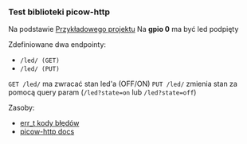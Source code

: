 ### Test biblioteki picow-http

Na podstawie [Przykładowego projektu](https://gitlab.com/slimhazard/picow-http-example/-/tree/master/)
Na **gpio 0** ma być led podpięty

Zdefiniowane dwa endpointy:
- `/led/ (GET)`
- `/led/ (PUT)`

`GET /led/` ma zwracać stan led'a (OFF/ON)
`PUT /led/` zmienia stan za pomocą query param (`/led?state=on` lub  `/led?state=off`)


Zasoby:
- [err_t kody błędów](https://www.nongnu.org/lwip/2_1_x/group__infrastructure__errors.html)
- [picow-http docs](https://slimhazard.gitlab.io/picow_http/index.html)
